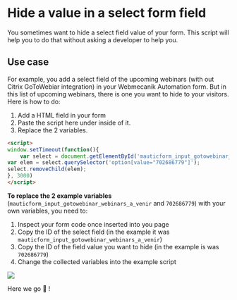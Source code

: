 # Hide a value in a select form field

You sometimes want to hide a select field value of your form. This script will help you to do that without asking a developer to help you.

## Use case
For example, you add a select field of the upcoming webinars (with out Citrix GoToWebiar integration) in your Webmecanik Automation form. But in this list of upcoming webinars, there is one you want to hide to your visitors.
Here is how to do:
1. Add a HTML field in your form
2. Paste the script here under inside of it.
3. Replace the 2 variables.

```html
<script>
window.setTimeout(function(){
    var select = document.getElementById('mauticform_input_gotowebinar_webinars_a_venir');
var elem = select.querySelector('option[value="702686779"]');
select.removeChild(elem);
}, 3000)
</script>
```

**To replace the 2 example variables** (`mauticform_input_gotowebinar_webinars_a_venir` and `702686779`) with your own variables, you need to:
1. Inspect your form code once inserted into you page
2. Copy the ID of the select field (in the example it was `mauticform_input_gotowebinar_webinars_a_venir`)
3. Copy the ID of the field value you want to hide (in the example is was `702686779`)
4. Change the collected variables into the example script

![](/img.png)

Here we go :rocket: !
